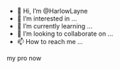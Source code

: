 - 👋 Hi, I’m @HarlowLayne
- 👀 I’m interested in ...
- 🌱 I’m currently learning ...
- 💞️ I’m looking to collaborate on ...
- 📫 How to reach me ...

<!---
HarlowLayne/HarlowLayne is a ✨ special ✨ repository because its `README.md` (this file) appears on your GitHub profile.
You can click the Preview link to take a look at your changes.
--->
my pro now
